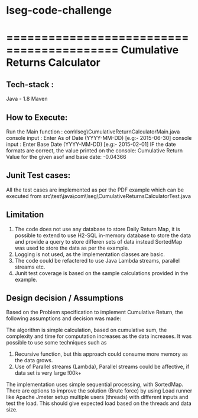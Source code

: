 # lseg-code-challenge

==========================================
Cumulative Returns Calculator
==========================================

Tech-stack :
-----------
  Java - 1.8
  Maven

How to Execute:
---------------
 Run the Main function : com\lseg\CumulativeReturnCalculatorMain.java
 console input : Enter As of Date (YYYY-MM-DD)  [e.g:- 2015-06-30]
 console input : Enter Base Date (YYYY-MM-DD) [e.g:- 2015-02-01]
 IF the date formats are correct, the value printed on the console:
    Cumulative Return Value for the given asof and base date: -0.04366
    
Junit Test cases:
-----------------
All the test cases are implemented as per the PDF example
which can be executed from src\test\java\com\lseg\CumulativeReturnsCalculatorTest.java

Limitation
---------
1) The code does not use any database to store Daily Return Map,
   it is possible to extend to use H2-SQL in-memory database to store the data 
   and provide a query to store differen sets of data
   instead SortedMap was used to store the data as per the example.
2) Logging is not used, as the implementation classes are basic.
3) The code could be refactered to use Java Lambda streams, parallel streams etc.
4) Junit test coverage is based on the sample calculations provided in the example. 

    
Design decision / Assumptions
-----------------------------
Based on the Problem specification to implement Cumulative Return, the following assumptions and decision was made:

The algorithm  is simple calculation, based on cumulative sum, the complexity and time for computation increases as the data increases.
It was possible to use some techniques such as 
1) Recursive function, but this approach could consume more memory as the data grows.
2) Use of Parallel streams (Lambda), Parallel streams could be affective, if data set is very large !00k+

The implementation uses simple sequential processing, with SortedMap.
There are options to improve the solution (Brute force) by using Load runner like Apache Jmeter
setup multiple users (threads) with different inputs and test the load.
This should give expected load based on the threads and data size.

 
 